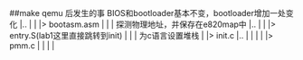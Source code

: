 ##make qemu 后发生的事
BIOS和bootloader基本不变，bootloader增加一处变化
|.. |
|   |> bootasm.asm
|   |   | 探测物理地址，并保存在e820map中
|.. |
|   |> entry.S(lab1这里直接跳转到init)
|   |   | 为c语言设置堆栈
|   |> init.c
|.. |   |
|   |   |> pmm.c
|   |   |   |